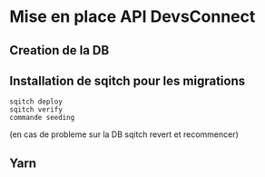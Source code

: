 # Mise en place API DevsConnect

## Creation de la DB

## Installation de sqitch pour les migrations

    sqitch deploy
    sqitch verify
    commande seeding

(en cas de probleme sur la DB sqitch revert et recommencer)

## Yarn

